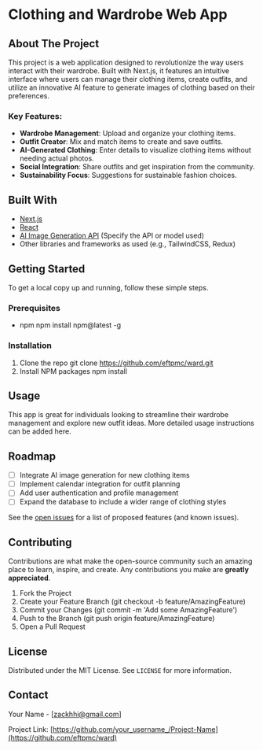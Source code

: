 # Clothing and Wardrobe Web App

## About The Project

This project is a web application designed to revolutionize the way users interact with their wardrobe. Built with Next.js, it features an intuitive interface where users can manage their clothing items, create outfits, and utilize an innovative AI feature to generate images of clothing based on their preferences. 

### Key Features:

- **Wardrobe Management**: Upload and organize your clothing items.
- **Outfit Creator**: Mix and match items to create and save outfits.
- **AI-Generated Clothing**: Enter details to visualize clothing items without needing actual photos.
- **Social Integration**: Share outfits and get inspiration from the community.
- **Sustainability Focus**: Suggestions for sustainable fashion choices.

## Built With

- [Next.js](https://nextjs.org/)
- [React](https://reactjs.org/)
- [AI Image Generation API](#) (Specify the API or model used)
- Other libraries and frameworks as used (e.g., TailwindCSS, Redux)

## Getting Started

To get a local copy up and running, follow these simple steps.

### Prerequisites

- npm
  npm install npm@latest -g

### Installation

1. Clone the repo
   git clone https://github.com/eftpmc/ward.git
2. Install NPM packages
   npm install

## Usage

This app is great for individuals looking to streamline their wardrobe management and explore new outfit ideas. More detailed usage instructions can be added here.

## Roadmap

- [ ] Integrate AI image generation for new clothing items
- [ ] Implement calendar integration for outfit planning
- [ ] Add user authentication and profile management
- [ ] Expand the database to include a wider range of clothing styles

See the [open issues](https://github.com/eftpmc/ward/issues) for a list of proposed features (and known issues).

## Contributing

Contributions are what make the open-source community such an amazing place to learn, inspire, and create. Any contributions you make are **greatly appreciated**.

1. Fork the Project
2. Create your Feature Branch (git checkout -b feature/AmazingFeature)
3. Commit your Changes (git commit -m 'Add some AmazingFeature')
4. Push to the Branch (git push origin feature/AmazingFeature)
5. Open a Pull Request

## License

Distributed under the MIT License. See `LICENSE` for more information.

## Contact

Your Name - [zackhhi@gmail.com]

Project Link: [https://github.com/your_username_/Project-Name](https://github.com/eftpmc/ward)

